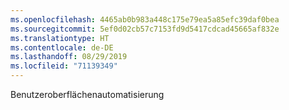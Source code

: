 ```yaml
---
ms.openlocfilehash: 4465ab0b983a448c175e79ea5a85efc39daf0bea
ms.sourcegitcommit: 5ef0d02cb57c7153fd9d5417cdcad45665af832e
ms.translationtype: HT
ms.contentlocale: de-DE
ms.lasthandoff: 08/29/2019
ms.locfileid: "71139349"
---
```

Benutzeroberflächenautomatisierung